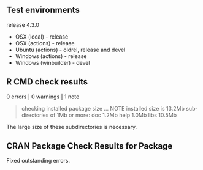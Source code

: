 ## Test environments

release 4.3.0

* OSX (local) - release
* OSX (actions) - release
* Ubuntu (actions) - oldrel, release and devel
* Windows (actions) - release
* Windows (winbuilder) - devel

## R CMD check results

0 errors | 0 warnings | 1 note

> checking installed package size ... NOTE
>  installed size is 13.2Mb
>  sub-directories of 1Mb or more:
>    doc 1.2Mb
>    help 1.0Mb
>    libs 10.5Mb

The large size of these subdirectories is necessary.

## CRAN Package Check Results for Package

Fixed outstanding errors.
